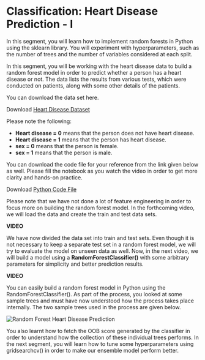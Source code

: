 # Classification: Heart Disease Prediction - I

In this segment, you will learn how to implement random forests in Python using the sklearn library. You will experiment with hyperparameters, such as the number of trees and the number of variables considered at each split. 

In this segment, you will be working with the heart disease data to build a random forest model in order to predict whether a person has a heart disease or not. The data lists the results from various tests, which were conducted on patients, along with some other details of the patients.

  
You can download the data set here.

Download [Heart Disease Dataset](heart_v2.csv)

Please note the following:

-   **Heart disease = 0** means that the person does not have heart disease.
-   **Heart disease = 1** means that the person has heart disease.
-   **sex = 0** means that the person is female.
-   **sex = 1** means that the person is male.

You can download the code file for your reference from the link given below as well. Please fill the notebook as you watch the video in order to get more clarity and hands-on practice.

Download [Python Code File](Heart_Disease_Prediction_Random_Forest.ipynb)

Please note that we have not done a lot of feature engineering in order to focus more on building the random forest model. In the forthcoming video, we will load the data and create the train and test data sets. 

**VIDEO**

We have now divided the data set into train and test sets. Even though it is not necessary to keep a separate test set in a random forest model, we will try to evaluate the model on unseen data as well. Now, in the next video, we will build a model using a **RandomForestClassifier()** with some arbitrary parameters for simplicity and better prediction results.

**VIDEO**

You can easily build a random forest model in Python using the RandomForestClassifier(). As part of the process, you looked at some sample trees and must have now understood how the process takes place internally. The two sample trees used in the process are given below.

![Random Forest Heart Disease Prediction](https://i.ibb.co/2jvYT0S/Random-Forest-Heart-Disease-Prediction.jpg)

You also learnt how to fetch the OOB score generated by the classifier in order to understand how the collection of these individual trees performs. In the next segment, you will learn how to tune some hyperparameters using gridsearchcv() in order to make our ensemble model perform better.